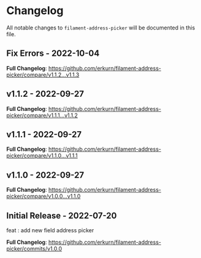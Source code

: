 # Changelog

All notable changes to `filament-address-picker` will be documented in this file.

## Fix Errors - 2022-10-04

**Full Changelog**: https://github.com/erkurn/filament-address-picker/compare/v1.1.2...v1.1.3

## v1.1.2 - 2022-09-27

**Full Changelog**: https://github.com/erkurn/filament-address-picker/compare/v1.1.1...v1.1.2

## v1.1.1 - 2022-09-27

**Full Changelog**: https://github.com/erkurn/filament-address-picker/compare/v1.1.0...v1.1.1

## v1.1.0 - 2022-09-27

**Full Changelog**: https://github.com/erkurn/filament-address-picker/compare/v1.0.0...v1.1.0

## Initial Release - 2022-07-20

feat : add new field address picker

**Full Changelog**: https://github.com/erkurn/filament-address-picker/commits/v1.0.0
